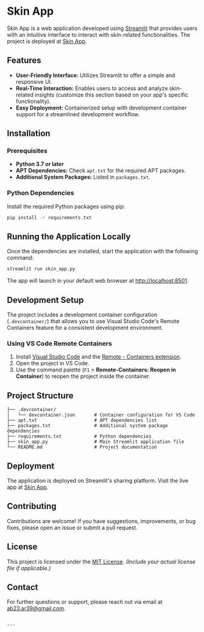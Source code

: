 # Skin App

Skin App is a web application developed using [Streamlit](https://streamlit.io/) that provides users with an intuitive interface to interact with skin-related functionalities. The project is deployed at [Skin App](https://skin-app.streamlit.app/).

## Features

- **User-Friendly Interface:** Utilizes Streamlit to offer a simple and responsive UI.
- **Real-Time Interaction:** Enables users to access and analyze skin-related insights (customize this section based on your app's specific functionality).
- **Easy Deployment:** Containerized setup with development container support for a streamlined development workflow.

## Installation

### Prerequisites

- **Python 3.7 or later**
- **APT Dependencies:** Check `apt.txt` for the required APT packages.
- **Additional System Packages:** Listed in `packages.txt`.

### Python Dependencies

Install the required Python packages using pip:

```bash
pip install -r requirements.txt
```

## Running the Application Locally

Once the dependencies are installed, start the application with the following command:

```bash
streamlit run skin_app.py
```

The app will launch in your default web browser at [http://localhost:8501](http://localhost:8501).

## Development Setup

The project includes a development container configuration (`.devcontainer/`) that allows you to use Visual Studio Code's Remote Containers feature for a consistent development environment.

### Using VS Code Remote Containers

1. Install [Visual Studio Code](https://code.visualstudio.com/) and the [Remote - Containers extension](https://marketplace.visualstudio.com/items?itemName=ms-vscode-remote.remote-containers).
2. Open the project in VS Code.
3. Use the command palette (`F1` > **Remote-Containers: Reopen in Container**) to reopen the project inside the container.

## Project Structure

```
├── .devcontainer/
│   └── devcontainer.json       # Container configuration for VS Code
├── apt.txt                     # APT dependencies list
├── packages.txt                # Additional system package dependencies
├── requirements.txt            # Python dependencies
├── skin_app.py                 # Main Streamlit application file
└── README.md                   # Project documentation
```

## Deployment

The application is deployed on Streamlit's sharing platform. Visit the live app at [Skin App](https://skin-app.streamlit.app/).

## Contributing

Contributions are welcome! If you have suggestions, improvements, or bug fixes, please open an issue or submit a pull request.

## License

This project is licensed under the [MIT License](LICENSE). *(Include your actual license file if applicable.)*

## Contact

For further questions or support, please reach out via email at [ab23.ar39@gmail.com](mailto:ab23.ar39@gmail.com).
```

---
